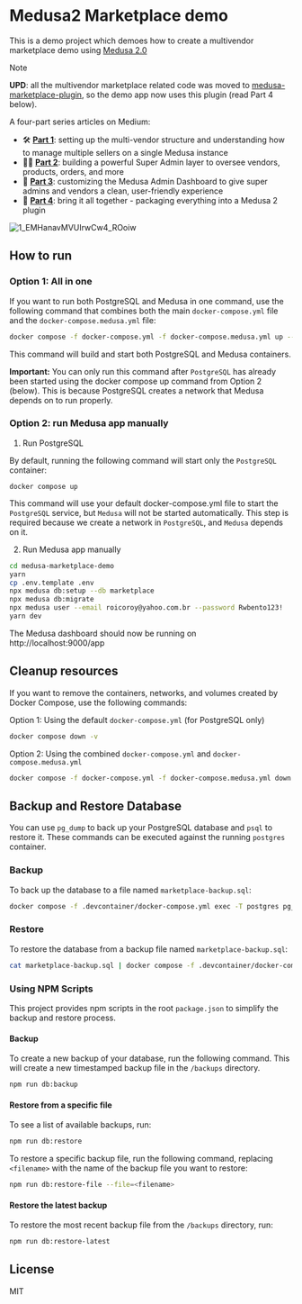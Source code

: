 # Medusa2 Marketplace demo

This is a demo project which demoes how to create a multivendor marketplace demo using [Medusa 2.0](https://medusajs.com/)

> [!NOTE]
**UPD**: all the multivendor marketplace  related code was moved to [medusa-marketplace-plugin](https://github.com/Tech-Labi/medusa-marketplace-plugin), so the demo app now uses this plugin (read Part 4 below).

A four-part series articles on Medium:

- 🛠 [**Part 1**](https://medium.com/@igorkhomenko/building-a-multivendor-marketplace-with-medusa-js-2-0-a-dev-guide-f55aec971126): setting up the multi-vendor structure and understanding how to manage multiple sellers on a single Medusa instance
- 🧑‍💼 [**Part 2**](https://medium.com/@igorkhomenko/building-a-multivendor-marketplace-with-medusa-js-2-0-super-admin-d899353b0b1e): building a powerful Super Admin layer to oversee vendors, products, orders, and more
- 🎨 [**Part 3**](https://medium.com/@igorkhomenko/building-a-multivendor-marketplace-with-medusa-js-2-0-dashboard-customization-part-3-6ce584b8c1c1): customizing the Medusa Admin Dashboard to give super admins and vendors a clean, user-friendly experience
- 🎨 [**Part 4**](https://medium.com/@igorkhomenko/building-a-multivendor-marketplace-with-medusa-js-2-0-medusa-plugin-part-4-a4c7ac08f2d4): bring it all together - packaging everything into a Medusa 2 plugin 

![1_EMHanavMVUIrwCw4_ROoiw](https://github.com/user-attachments/assets/c2cee973-7704-4843-8da4-8c5e877cdc8e)


## How to run 

### Option 1: All in one

If you want to run both PostgreSQL and Medusa in one command, use the following command that combines both the main `docker-compose.yml` file and the `docker-compose.medusa.yml` file:

```bash
docker compose -f docker-compose.yml -f docker-compose.medusa.yml up --build
```
This command will build and start both PostgreSQL and Medusa containers.

**Important:** You can only run this command after `PostgreSQL` has already been started using the docker compose up command from Option 2 (below). This is because PostgreSQL creates a network that Medusa depends on to run properly.

### Option 2: run Medusa app manually

1. Run PostgreSQL

By default, running the following command will start only the `PostgreSQL` container:

```
docker compose up
```

This command will use your default docker-compose.yml file to start the `PostgreSQL` service, but `Medusa` will not be started automatically. This step is required because we create a network in `PostgreSQL`, and `Medusa` depends on it.

2. Run Medusa app manually

```bash
cd medusa-marketplace-demo
yarn
cp .env.template .env
npx medusa db:setup --db marketplace
npx medusa db:migrate
npx medusa user --email roicoroy@yahoo.com.br --password Rwbento123!
yarn dev
```

The Medusa dashboard should now be running on http://localhost:9000/app

## Cleanup resources

If you want to remove the containers, networks, and volumes created by Docker Compose, use the following commands:

Option 1: Using the default `docker-compose.yml` (for PostgreSQL only)

```bash
docker compose down -v
```

Option 2: Using the combined `docker-compose.yml` and `docker-compose.medusa.yml`

```bash
docker compose -f docker-compose.yml -f docker-compose.medusa.yml down -v
```

## Backup and Restore Database

You can use `pg_dump` to back up your PostgreSQL database and `psql` to restore it. These commands can be executed against the running `postgres` container.

### Backup

To back up the database to a file named `marketplace-backup.sql`:

```bash
docker compose -f .devcontainer/docker-compose.yml exec -T postgres pg_dump -U marketplace -d marketplace > marketplace-backup.sql
```

### Restore

To restore the database from a backup file named `marketplace-backup.sql`:

```bash
cat marketplace-backup.sql | docker compose -f .devcontainer/docker-compose.yml exec -T postgres psql -U marketplace -d marketplace
```

### Using NPM Scripts

This project provides npm scripts in the root `package.json` to simplify the backup and restore process.

#### Backup

To create a new backup of your database, run the following command. This will create a new timestamped backup file in the `/backups` directory.

```bash
npm run db:backup
```

#### Restore from a specific file

To see a list of available backups, run:

```bash
npm run db:restore
```

To restore a specific backup file, run the following command, replacing `<filename>` with the name of the backup file you want to restore:

```bash
npm run db:restore-file --file=<filename>
```

#### Restore the latest backup

To restore the most recent backup file from the `/backups` directory, run:

```bash
npm run db:restore-latest
```

## License

MIT